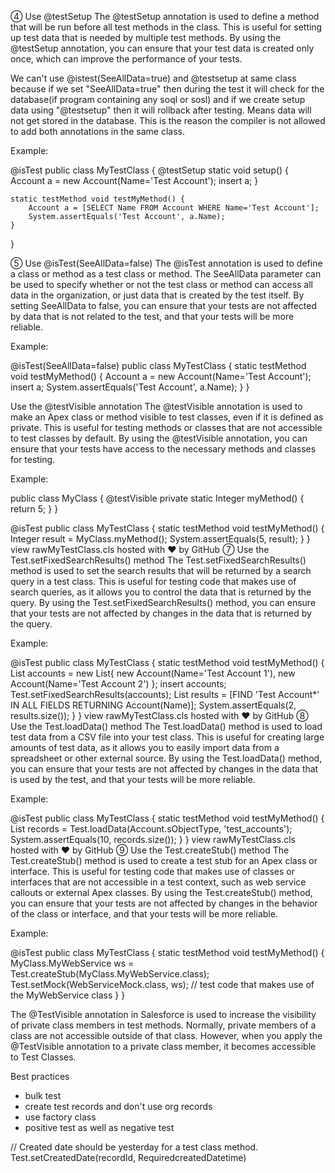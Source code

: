 ④ Use @testSetup
The @testSetup annotation is used to define a method that will be run before all test methods in the class. This is useful for setting up test data that is needed by multiple test methods. By using the @testSetup annotation, you can ensure that your test data is created only once, which can improve the performance of your tests.


We can't use @istest(SeeAllData=true) and @testsetup at same class because if we set "SeeAllData=true" then during the test it will check for the database(if program containing any soql or sosl) and if we create setup data using "@testsetup"  then it will rollback after testing. Means data will not get stored in the database. This is the reason the compiler is not allowed to add both annotations in the same class.

Example:

@isTest
public class MyTestClass {
    @testSetup static void setup() {
        Account a = new Account(Name='Test Account');
        insert a;
    }

    static testMethod void testMyMethod() {
        Account a = [SELECT Name FROM Account WHERE Name='Test Account'];
        System.assertEquals('Test Account', a.Name);
    }
}

⑤ Use @isTest(SeeAllData=false)
The @isTest annotation is used to define a class or method as a test class or method. The SeeAllData parameter can be used to specify whether or not the test class or method can access all data in the organization, or just data that is created by the test itself. By setting SeeAllData to false, you can ensure that your tests are not affected by data that is not related to the test, and that your tests will be more reliable.

Example:

@isTest(SeeAllData=false)
public class MyTestClass {
    static testMethod void testMyMethod() {
        Account a = new Account(Name='Test Account');
        insert a;
        System.assertEquals('Test Account', a.Name);
    }
}

Use the @testVisible annotation
The @testVisible annotation is used to make an Apex class or method visible to test classes, even if it is defined as private. This is useful for testing methods or classes that are not accessible to test classes by default. By using the @testVisible annotation, you can ensure that your tests have access to the necessary methods and classes for testing.

Example:

public class MyClass {
    @testVisible private static Integer myMethod() {
        return 5;
    }
}

@isTest
public class MyTestClass {
    static testMethod void testMyMethod() {
        Integer result = MyClass.myMethod();
        System.assertEquals(5, result);
    }
}
view rawMyTestClass.cls hosted with ❤ by GitHub
⑦ Use the Test.setFixedSearchResults() method
The Test.setFixedSearchResults() method is used to set the search results that will be returned by a search query in a test class. This is useful for testing code that makes use of search queries, as it allows you to control the data that is returned by the query. By using the Test.setFixedSearchResults() method, you can ensure that your tests are not affected by changes in the data that is returned by the query.

Example:

@isTest
public class MyTestClass {
    static testMethod void testMyMethod() {
        List<Account> accounts = new List<Account>{
            new Account(Name='Test Account 1'),
            new Account(Name='Test Account 2')
        };
        insert accounts;
        Test.setFixedSearchResults(accounts);
        List<Account> results = [FIND 'Test Account*' IN ALL FIELDS RETURNING Account(Name)];
        System.assertEquals(2, results.size());
    }
}
view rawMyTestClass.cls hosted with ❤ by GitHub
⑧ Use the Test.loadData() method
The Test.loadData() method is used to load test data from a CSV file into your test class. This is useful for creating large amounts of test data, as it allows you to easily import data from a spreadsheet or other external source. By using the Test.loadData() method, you can ensure that your tests are not affected by changes in the data that is used by the test, and that your tests will be more reliable.

Example:

@isTest
public class MyTestClass {
    static testMethod void testMyMethod() {
        List<sObject> records = Test.loadData(Account.sObjectType, 'test_accounts');
        System.assertEquals(10, records.size());
    }
}
view rawMyTestClass.cls hosted with ❤ by GitHub
⑨ Use the Test.createStub() method
The Test.createStub() method is used to create a test stub for an Apex class or interface. This is useful for testing code that makes use of classes or interfaces that are not accessible in a test context, such as web service callouts or external Apex classes. By using the Test.createStub() method, you can ensure that your tests are not affected by changes in the behavior of the class or interface, and that your tests will be more reliable.

Example:

@isTest
public class MyTestClass {
    static testMethod void testMyMethod() {
        MyClass.MyWebService ws = Test.createStub(MyClass.MyWebService.class);
        Test.setMock(WebServiceMock.class, ws);
        // test code that makes use of the MyWebService class
    }
}


The @TestVisible annotation in Salesforce is used to increase the visibility of private class members in test methods. Normally, private members of a class are not accessible outside of that class. However, when you apply the @TestVisible annotation to a private class member, it becomes accessible to Test Classes.


Best practices
- bulk test
- create test records and don't use org records
- use factory class
- positive test as well as negative test

// Created date should be yesterday for a test class method. 
Test.setCreatedDate(recordId, RequiredcreatedDatetime)